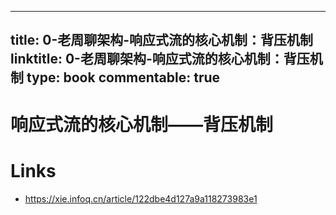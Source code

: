 
---
title: 0-老周聊架构-响应式流的核心机制：背压机制
linktitle: 0-老周聊架构-响应式流的核心机制：背压机制
type: book
commentable: true
---

# 响应式流的核心机制——背压机制

# Links

- https://xie.infoq.cn/article/122dbe4d127a9a118273983e1

    